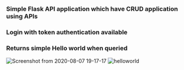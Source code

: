 ### Simple Flask API application which have CRUD application using APIs
### Login with token authentication available
### Returns simple Hello world when queried 
![Screenshot from 2020-08-07 19-17-17](https://user-images.githubusercontent.com/37765578/89652270-da9aad80-d8e2-11ea-861b-f02970c10727.png)
![helloworld](https://user-images.githubusercontent.com/37765578/89652496-2d746500-d8e3-11ea-93a0-8332a6b6721a.png)
